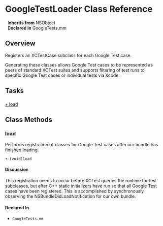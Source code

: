 # GoogleTestLoader Class Reference

&nbsp;&nbsp;**Inherits from** NSObject  
&nbsp;&nbsp;**Declared in** GoogleTests.mm  

## Overview

Registers an XCTestCase subclass for each Google Test case.

Generating these classes allows Google Test cases to be represented as peers
of standard XCTest suites and supports filtering of test runs to specific
Google Test cases or individual tests via Xcode.

## Tasks

### 

[+&nbsp;load](#//api/name/load)  

<a title="Class Methods" name="class_methods"></a>
## Class Methods

<a name="//api/name/load" title="load"></a>
### load

Performs registration of classes for Google Test cases after our bundle has
finished loading.

`+ (void)load`

#### Discussion
This registration needs to occur before XCTest queries the runtime for test
subclasses, but after C++ static initializers have run so that all Google
Test cases have been registered. This is accomplished by synchronously
observing the NSBundleDidLoadNotification for our own bundle.

#### Declared In
* `GoogleTests.mm`

